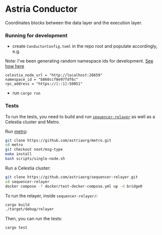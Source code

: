 # Astria Conductor

Coordinates blocks between the data layer and the execution layer.

### Running for development

* create `ConductorConfig.toml` in the repo root and populate accordingly, e.g.

Note: I've been generating random namespace ids for development. [See how here](https://go.dev/play/p/7ltvaj8lhRl)

```
celestia_node_url = "http://localhost:26659"
namespace_id = "b860ccf0e97fdf6c"
rpc_address = "https://[::1]:50051"
```

* run `cargo run`

### Tests

To run the tests, you need to build and run [`sequencer-relayer`](https://github.com/astriaorg/sequencer-relayer.git) as well as a Celestia cluster and Metro.

Run [metro](https://github.com/astriaorg/metro.git):
```bash
git clone https://github.com/astriaorg/metro.git
cd metro
git checkout noot/msg-type
make install
bash scripts/single-node.sh
```

Run a Celestia cluster:
```bash
git clone https://github.com/astriaorg/sequencer-relayer.git
cd sequencer-relayer
docker compose -f docker/test-docker-compose.yml up -d bridge0
```

To run the relayer, inside `sequencer-relayer/`:
```bash
cargo build
./target/debug/relayer
```

Then, you can run the tests:
```bash
cargo test
```